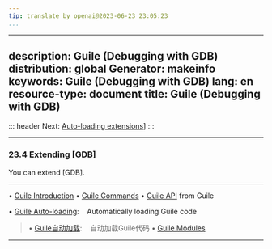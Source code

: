 ```yaml
---
tip: translate by openai@2023-06-23 23:05:23
...
```

---
description: Guile (Debugging with GDB)
distribution: global
Generator: makeinfo
keywords: Guile (Debugging with GDB)
lang: en
resource-type: document
title: Guile (Debugging with GDB)
---
::: header
Next: [Auto-loading extensions](Auto_002dloading-extensions.html#Auto_002dloading-extensions)]
:::

---

### 23.4 Extending [GDB]

You can extend [GDB].

---

• [Guile Introduction](Guile-Introduction.html#Guile-Introduction)
• [Guile Commands](Guile-Commands.html#Guile-Commands)
• [Guile API](Guile-API.html#Guile-API) from Guile

• [Guile Auto-loading](Guile-Auto_002dloading.html#Guile-Auto_002dloading):        Automatically loading Guile code

> • [Guile自动加载](Guile-Auto_002dloading.html#Guile-Auto_002dloading):        自动加载Guile代码
• [Guile Modules](Guile-Modules.html#Guile-Modules)

---
